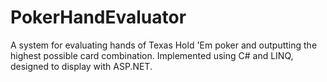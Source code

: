 # PokerHandEvaluator
A system for evaluating hands of Texas Hold 'Em poker and outputting the highest possible card combination.
Implemented using C# and LINQ, designed to display with ASP.NET.
